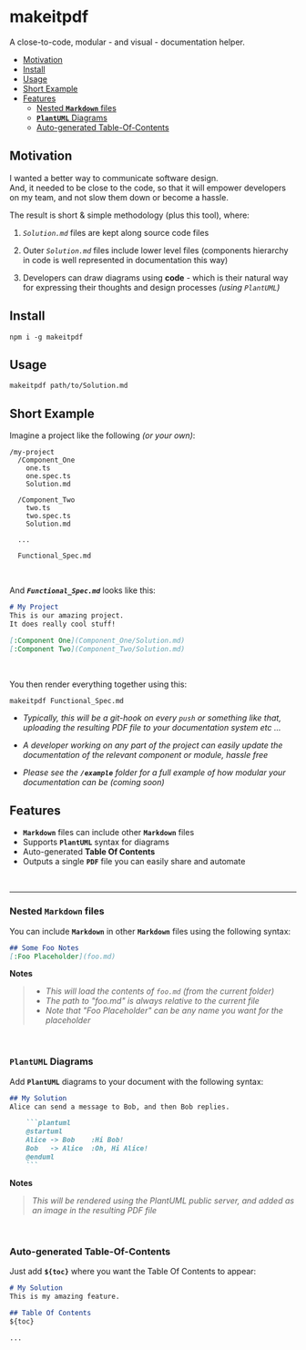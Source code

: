 # makeitpdf

A close-to-code, modular - and visual - documentation helper.


- [Motivation](#motivation)
- [Install](#install)
- [Usage](#usage)
- [Short Example](#short-example)
- [Features](#features)
  - [Nested **`Markdown`** files](#nested-markdown-files)
  - [**`PlantUML`** Diagrams](#plantuml-diagrams)
  - [Auto-generated Table-Of-Contents](#auto-generated-table-of-contents)



## Motivation

I wanted a better way to communicate software design.  
And, it needed to be close to the code, so that it will empower developers on my team, and not slow them down or become a hassle.  

The result is short & simple methodology (plus this tool), where:

  1.  _`Solution.md`_ files are kept along source code files
   
  2. Outer _`Solution.md`_ files include lower level files (components hierarchy in code is well represented in documentation this way)
  
  3. Developers can draw diagrams using **code** - which is their natural way for expressing their thoughts and design processes _(using `PlantUML`)_



## Install

```shell
npm i -g makeitpdf
```


## Usage

```shell
makeitpdf path/to/Solution.md
```


## Short Example

Imagine a project like the following _(or your own)_:
```
/my-project
  /Component_One
    one.ts
    one.spec.ts
    Solution.md

  /Component_Two
    two.ts
    two.spec.ts
    Solution.md

  ...

  Functional_Spec.md
```

<br />

And _**`Functional_Spec.md`**_ looks like this:
```markdown
# My Project
This is our amazing project.  
It does really cool stuff!

[:Component One](Component_One/Solution.md)
[:Component Two](Component_Two/Solution.md)
```

<br />

You then render everything together using this:
```shell
makeitpdf Functional_Spec.md
```

* _Typically, this will be a git-hook on every `push` or something like that, uploading the resulting PDF file to your documentation system etc ..._
  
* _A developer working on any part of the project can easily update the documentation of the relevant component or module, hassle free_

* _Please see the **`/example`** folder for a full example of how modular your documentation can be (coming soon)_




## Features

- **`Markdown`** files can include other **`Markdown`** files
- Supports **`PlantUML`** syntax for diagrams
- Auto-generated **Table Of Contents**
- Outputs a single **`PDF`** file you can easily share and automate

<br />

---
### Nested **`Markdown`** files

You can include **`Markdown`** in other **`Markdown`** files using the following syntax:  

```Markdown
## Some Foo Notes
[:Foo Placeholder](foo.md)
```
**Notes**
> * _This will load the contents of `foo.md` (from the current folder)_  
> * _The path to "foo.md" is always relative to the current file_
> * _Note that "Foo Placeholder" can be any name you want for the placeholder_  





<br />

### **`PlantUML`** Diagrams

Add **`PlantUML`** diagrams to your document with the following syntax:    

```markdown
## My Solution
Alice can send a message to Bob, and then Bob replies.

    ```plantuml
    @startuml
    Alice -> Bob    :Hi Bob!
    Bob   -> Alice  :Oh, Hi Alice!
    @enduml
    ```    
```

**Notes**
> _This will be rendered using the PlantUML public server, and added as an image in the resulting PDF file_  





<br />

### Auto-generated Table-Of-Contents

Just add **`${toc}`** where you want the Table Of Contents to appear:    

```markdown
# My Solution
This is my amazing feature.

## Table Of Contents
${toc}

...
```